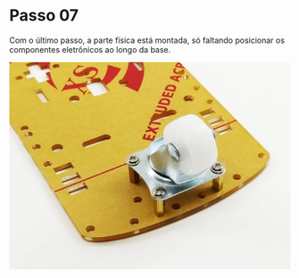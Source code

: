 # Passo 07

Com o último passo, a parte física está montada, só faltando posicionar os componentes eletrônicos ao longo da base.

![](images/image7.png)
